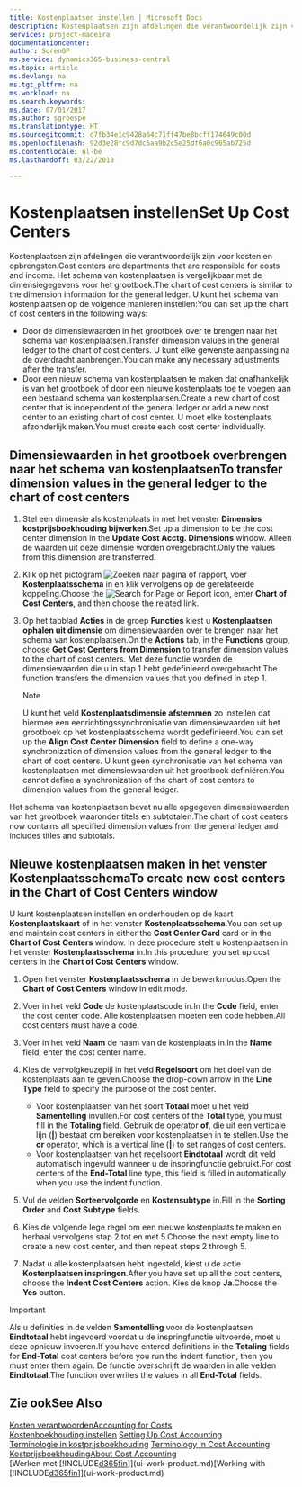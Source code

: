 ```yaml
---
title: Kostenplaatsen instellen | Microsoft Docs
description: Kostenplaatsen zijn afdelingen die verantwoordelijk zijn voor kosten en opbrengsten. Het schema van kostenplaatsen is vergelijkbaar met de dimensiegegevens voor het grootboek.
services: project-madeira
documentationcenter: 
author: SorenGP
ms.service: dynamics365-business-central
ms.topic: article
ms.devlang: na
ms.tgt_pltfrm: na
ms.workload: na
ms.search.keywords: 
ms.date: 07/01/2017
ms.author: sgroespe
ms.translationtype: HT
ms.sourcegitcommit: d7fb34e1c9428a64c71ff47be8bcff174649c00d
ms.openlocfilehash: 92d3e28fc9d7dc5aa9b2c5e25df6a0c965ab725d
ms.contentlocale: nl-be
ms.lasthandoff: 03/22/2018

---
```

# <a name="set-up-cost-centers"></a><span data-ttu-id="9af2c-104">Kostenplaatsen instellen</span><span class="sxs-lookup"><span data-stu-id="9af2c-104">Set Up Cost Centers</span></span>
<span data-ttu-id="9af2c-105">Kostenplaatsen zijn afdelingen die verantwoordelijk zijn voor kosten en opbrengsten.</span><span class="sxs-lookup"><span data-stu-id="9af2c-105">Cost centers are departments that are responsible for costs and income.</span></span> <span data-ttu-id="9af2c-106">Het schema van kostenplaatsen is vergelijkbaar met de dimensiegegevens voor het grootboek.</span><span class="sxs-lookup"><span data-stu-id="9af2c-106">The chart of cost centers is similar to the dimension information for the general ledger.</span></span> <span data-ttu-id="9af2c-107">U kunt het schema van kostenplaatsen op de volgende manieren instellen:</span><span class="sxs-lookup"><span data-stu-id="9af2c-107">You can set up the chart of cost centers in the following ways:</span></span>  

-   <span data-ttu-id="9af2c-108">Door de dimensiewaarden in het grootboek over te brengen naar het schema van kostenplaatsen.</span><span class="sxs-lookup"><span data-stu-id="9af2c-108">Transfer dimension values in the general ledger to the chart of cost centers.</span></span> <span data-ttu-id="9af2c-109">U kunt elke gewenste aanpassing na de overdracht aanbrengen.</span><span class="sxs-lookup"><span data-stu-id="9af2c-109">You can make any necessary adjustments after the transfer.</span></span>  
-   <span data-ttu-id="9af2c-110">Door een nieuw schema van kostenplaatsen te maken dat onafhankelijk is van het grootboek of door een nieuwe kostenplaats toe te voegen aan een bestaand schema van kostenplaatsen.</span><span class="sxs-lookup"><span data-stu-id="9af2c-110">Create a new chart of cost center that is independent of the general ledger or add a new cost center to an existing chart of cost center.</span></span> <span data-ttu-id="9af2c-111">U moet elke kostenplaats afzonderlijk maken.</span><span class="sxs-lookup"><span data-stu-id="9af2c-111">You must create each cost center individually.</span></span>  

## <a name="to-transfer-dimension-values-in-the-general-ledger-to-the-chart-of-cost-centers"></a><span data-ttu-id="9af2c-112">Dimensiewaarden in het grootboek overbrengen naar het schema van kostenplaatsen</span><span class="sxs-lookup"><span data-stu-id="9af2c-112">To transfer dimension values in the general ledger to the chart of cost centers</span></span>  
1.  <span data-ttu-id="9af2c-113">Stel een dimensie als kostenplaats in met het venster **Dimensies kostprijsboekhouding bijwerken**.</span><span class="sxs-lookup"><span data-stu-id="9af2c-113">Set up a dimension to be the cost center dimension in the **Update Cost Acctg. Dimensions** window.</span></span> <span data-ttu-id="9af2c-114">Alleen de waarden uit deze dimensie worden overgebracht.</span><span class="sxs-lookup"><span data-stu-id="9af2c-114">Only the values from this dimension are transferred.</span></span>  
2.  <span data-ttu-id="9af2c-115">Klik op het pictogram ![Zoeken naar pagina of rapport](media/ui-search/search_small.png "pictogram Zoeken naar pagina of rapport"), voer **Kostenplaatsschema** in en klik vervolgens op de gerelateerde koppeling.</span><span class="sxs-lookup"><span data-stu-id="9af2c-115">Choose the ![Search for Page or Report](media/ui-search/search_small.png "Search for Page or Report icon") icon, enter **Chart of Cost Centers**, and then choose the related link.</span></span>  
3.  <span data-ttu-id="9af2c-116">Op het tabblad **Acties** in de groep **Functies** kiest u **Kostenplaatsen ophalen uit dimensie** om dimensiewaarden over te brengen naar het schema van kostenplaatsen.</span><span class="sxs-lookup"><span data-stu-id="9af2c-116">On the **Actions** tab, in the **Functions** group, choose **Get Cost Centers from Dimension** to transfer dimension values to the chart of cost centers.</span></span> <span data-ttu-id="9af2c-117">Met deze functie worden de dimensiewaarden die u in stap 1 hebt gedefinieerd overgebracht.</span><span class="sxs-lookup"><span data-stu-id="9af2c-117">The function transfers the dimension values that you defined in step 1.</span></span>  

    > [!NOTE]  
    >  <span data-ttu-id="9af2c-118">U kunt het veld **Kostenplaatsdimensie afstemmen** zo instellen dat hiermee een eenrichtingssynchronisatie van dimensiewaarden uit het grootboek op het kostenplaatsschema wordt gedefinieerd.</span><span class="sxs-lookup"><span data-stu-id="9af2c-118">You can set up the **Align Cost Center Dimension**  field to define a one-way synchronization of dimension values from the general ledger to the chart of cost centers.</span></span> <span data-ttu-id="9af2c-119">U kunt geen synchronisatie van het schema van kostenplaatsen met dimensiewaarden uit het grootboek definiëren.</span><span class="sxs-lookup"><span data-stu-id="9af2c-119">You cannot define a synchronization of the chart of cost centers to dimension values from the general ledger.</span></span>  

<span data-ttu-id="9af2c-120">Het schema van kostenplaatsen bevat nu alle opgegeven dimensiewaarden van het grootboek waaronder titels en subtotalen.</span><span class="sxs-lookup"><span data-stu-id="9af2c-120">The chart of cost centers now contains all specified dimension values from the general ledger and includes titles and subtotals.</span></span>  

## <a name="to-create-new-cost-centers-in-the-chart-of-cost-centers-window"></a><span data-ttu-id="9af2c-121">Nieuwe kostenplaatsen maken in het venster Kostenplaatsschema</span><span class="sxs-lookup"><span data-stu-id="9af2c-121">To create new cost centers in the Chart of Cost Centers window</span></span>  
<span data-ttu-id="9af2c-122">U kunt kostenplaatsen instellen en onderhouden op de kaart **Kostenplaatskaart** of in het venster **Kostenplaatsschema**.</span><span class="sxs-lookup"><span data-stu-id="9af2c-122">You can set up and maintain cost centers in either the **Cost Center Card** card or in the **Chart of Cost Centers** window.</span></span> <span data-ttu-id="9af2c-123">In deze procedure stelt u kostenplaatsen in het venster **Kostenplaatsschema** in.</span><span class="sxs-lookup"><span data-stu-id="9af2c-123">In this procedure, you set up cost centers in the **Chart of Cost Centers** window.</span></span>  

1. <span data-ttu-id="9af2c-124">Open het venster **Kostenplaatsschema** in de bewerkmodus.</span><span class="sxs-lookup"><span data-stu-id="9af2c-124">Open the **Chart of Cost Centers** window in edit mode.</span></span>  
2. <span data-ttu-id="9af2c-125">Voer in het veld **Code** de kostenplaatscode in.</span><span class="sxs-lookup"><span data-stu-id="9af2c-125">In the **Code** field, enter the cost center code.</span></span> <span data-ttu-id="9af2c-126">Alle kostenplaatsen moeten een code hebben.</span><span class="sxs-lookup"><span data-stu-id="9af2c-126">All cost centers must have a code.</span></span>  
3. <span data-ttu-id="9af2c-127">Voer in het veld **Naam** de naam van de kostenplaats in.</span><span class="sxs-lookup"><span data-stu-id="9af2c-127">In the **Name** field, enter the cost center name.</span></span>  
4. <span data-ttu-id="9af2c-128">Kies de vervolgkeuzepijl in het veld **Regelsoort** om het doel van de kostenplaats aan te geven.</span><span class="sxs-lookup"><span data-stu-id="9af2c-128">Choose the drop-down arrow in the **Line Type** field to specify the purpose of the cost center.</span></span>  

    - <span data-ttu-id="9af2c-129">Voor kostenplaatsen van het soort **Totaal** moet u het veld **Samentelling** invullen.</span><span class="sxs-lookup"><span data-stu-id="9af2c-129">For cost centers of the **Total** type, you must fill in the **Totaling** field.</span></span> <span data-ttu-id="9af2c-130">Gebruik de operator **of**, die uit een verticale lijn (**&#124;**) bestaat om bereiken voor kostenplaatsen in te stellen.</span><span class="sxs-lookup"><span data-stu-id="9af2c-130">Use the **or** operator, which is a vertical line (**&#124;**) to set ranges of cost centers.</span></span>  
    - <span data-ttu-id="9af2c-131">Voor kostenplaatsen van het regelsoort **Eindtotaal** wordt dit veld automatisch ingevuld wanneer u de inspringfunctie gebruikt.</span><span class="sxs-lookup"><span data-stu-id="9af2c-131">For cost centers of the **End-Total** line type, this field is filled in automatically when you use the indent function.</span></span>  
5.  <span data-ttu-id="9af2c-132">Vul de velden **Sorteervolgorde** en **Kostensubtype** in.</span><span class="sxs-lookup"><span data-stu-id="9af2c-132">Fill in the **Sorting Order** and **Cost Subtype** fields.</span></span>  
6.  <span data-ttu-id="9af2c-133">Kies de volgende lege regel om een nieuwe kostenplaats te maken en herhaal vervolgens stap 2 tot en met 5.</span><span class="sxs-lookup"><span data-stu-id="9af2c-133">Choose the next empty line to create a new cost center, and then repeat steps 2 through 5.</span></span>  
7.  <span data-ttu-id="9af2c-134">Nadat u alle kostenplaatsen hebt ingesteld, kiest u de actie **Kostenplaatsen inspringen**.</span><span class="sxs-lookup"><span data-stu-id="9af2c-134">After you have set up all the cost centers, choose the **Indent Cost Centers** action.</span></span> <span data-ttu-id="9af2c-135">Kies de knop **Ja**.</span><span class="sxs-lookup"><span data-stu-id="9af2c-135">Choose the **Yes** button.</span></span>  

> [!IMPORTANT]  
>  <span data-ttu-id="9af2c-136">Als u definities in de velden **Samentelling** voor de kostenplaatsen **Eindtotaal** hebt ingevoerd voordat u de inspringfunctie uitvoerde, moet u deze opnieuw invoeren.</span><span class="sxs-lookup"><span data-stu-id="9af2c-136">If you have entered definitions in the **Totaling** fields for **End-Total** cost centers before you run the indent function, then you must enter them again.</span></span> <span data-ttu-id="9af2c-137">De functie overschrijft de waarden in alle velden **Eindtotaal**.</span><span class="sxs-lookup"><span data-stu-id="9af2c-137">The function overwrites the values in all **End-Total** fields.</span></span>  

## <a name="see-also"></a><span data-ttu-id="9af2c-138">Zie ook</span><span class="sxs-lookup"><span data-stu-id="9af2c-138">See Also</span></span>  
[<span data-ttu-id="9af2c-139">Kosten verantwoorden</span><span class="sxs-lookup"><span data-stu-id="9af2c-139">Accounting for Costs</span></span>](finance-manage-cost-accounting.md)  
<span data-ttu-id="9af2c-140">[Kostenboekhouding instellen](finance-set-up-cost-accounting.md) </span><span class="sxs-lookup"><span data-stu-id="9af2c-140">[Setting Up Cost Accounting](finance-set-up-cost-accounting.md) </span></span>  
<span data-ttu-id="9af2c-141">[Terminologie in kostprijsboekhouding](finance-terminology-in-cost-accounting.md) </span><span class="sxs-lookup"><span data-stu-id="9af2c-141">[Terminology in Cost Accounting](finance-terminology-in-cost-accounting.md) </span></span>  
[<span data-ttu-id="9af2c-142">Kostprijsboekhouding</span><span class="sxs-lookup"><span data-stu-id="9af2c-142">About Cost Accounting</span></span>](finance-about-cost-accounting.md)  
<span data-ttu-id="9af2c-143">[Werken met [!INCLUDE[d365fin](includes/d365fin_md.md)]](ui-work-product.md)</span><span class="sxs-lookup"><span data-stu-id="9af2c-143">[Working with [!INCLUDE[d365fin](includes/d365fin_md.md)]](ui-work-product.md)</span></span>

